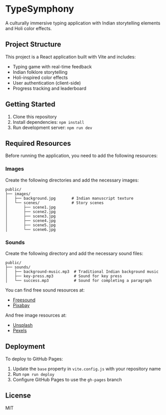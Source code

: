 # TypeSymphony

A culturally immersive typing application with Indian storytelling elements and Holi color effects.

## Project Structure

This project is a React application built with Vite and includes:

- Typing game with real-time feedback
- Indian folklore storytelling
- Holi-inspired color effects
- User authentication (client-side)
- Progress tracking and leaderboard

## Getting Started

1. Clone this repository
2. Install dependencies: `npm install`
3. Run development server: `npm run dev`

## Required Resources

Before running the application, you need to add the following resources:

### Images

Create the following directories and add the necessary images:

```
public/
├── images/
│   ├── background.jpg       # Indian manuscript texture
│   └── scenes/              # Story scenes
│       ├── scene1.jpg
│       ├── scene2.jpg
│       ├── scene3.jpg
│       ├── scene4.jpg
│       ├── scene5.jpg
│       └── scene6.jpg
```

### Sounds

Create the following directory and add the necessary sound files:

```
public/
├── sounds/
│   ├── background-music.mp3  # Traditional Indian background music
│   ├── key-press.mp3         # Sound for key press
│   └── success.mp3           # Sound for completing a paragraph
```

You can find free sound resources at:
- [Freesound](https://freesound.org/)
- [Pixabay](https://pixabay.com/sound-effects/)

And free image resources at:
- [Unsplash](https://unsplash.com/)
- [Pexels](https://www.pexels.com/)

## Deployment

To deploy to GitHub Pages:

1. Update the `base` property in `vite.config.js` with your repository name
2. Run `npm run deploy`
3. Configure GitHub Pages to use the `gh-pages` branch

## License

MIT
